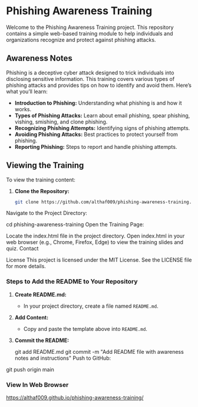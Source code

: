 
# Phishing Awareness Training

Welcome to the Phishing Awareness Training project. This repository contains a simple web-based training module to help individuals and organizations recognize and protect against phishing attacks.

## Awareness Notes

Phishing is a deceptive cyber attack designed to trick individuals into disclosing sensitive information. This training covers various types of phishing attacks and provides tips on how to identify and avoid them. Here’s what you’ll learn:

- **Introduction to Phishing:** Understanding what phishing is and how it works.
- **Types of Phishing Attacks:** Learn about email phishing, spear phishing, vishing, smishing, and clone phishing.
- **Recognizing Phishing Attempts:** Identifying signs of phishing attempts.
- **Avoiding Phishing Attacks:** Best practices to protect yourself from phishing.
- **Reporting Phishing:** Steps to report and handle phishing attempts.

## Viewing the Training

To view the training content:

1. **Clone the Repository:**
   ```bash
   git clone https://github.com/althaf009/phishing-awareness-training.git
Navigate to the Project Directory:

cd phishing-awareness-training
Open the Training Page:

Locate the index.html file in the project directory.
Open index.html in your web browser (e.g., Chrome, Firefox, Edge) to view the training slides and quiz.
Contact

License
This project is licensed under the MIT License. See the LICENSE file for more details.


### Steps to Add the README to Your Repository

1. **Create README.md:**
   - In your project directory, create a file named `README.md`.

2. **Add Content:**
   - Copy and paste the template above into `README.md`.

3. **Commit the README:**

   git add README.md
   git commit -m "Add README file with awareness notes and instructions"
Push to GitHub:

git push origin main


### View In Web Browser
https://althaf009.github.io/phishing-awareness-training/
